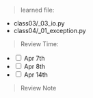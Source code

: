 
> learned file:

* class03/_03_io.py
* class04/_01_exception.py

> Review Time:

* <input type="checkbox"> Apr 7th 
* <input type="checkbox"> Apr 8th
* <input type="checkbox"> Apr 14th

> Review Note

